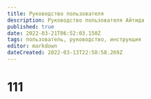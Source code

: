```yaml
---
title: Руководство пользователя
description: Руководство пользователя Айтида
published: true
date: 2022-03-21T06:52:03.150Z
tags: пользователь, руководство, инструкция
editor: markdown
dateCreated: 2022-03-13T22:58:58.269Z
---
```


# 111